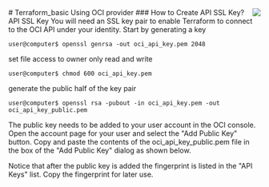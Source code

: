 <img src="icon.png" align="right" />
# Terraform_basic Using OCI provider
### How to Create API SSL Key?
API SSL Key
You will need an SSL key pair to enable Terraform to connect to the OCI API under your identity. Start by generating a key

```user@computer$ openssl genrsa -out oci_api_key.pem 2048```

set file access to owner only read and write

```user@computer$ chmod 600 oci_api_key.pem```

generate the public half of the key pair

```user@computer$ openssl rsa -pubout -in oci_api_key.pem -out oci_api_key_public.pem```

The public key needs to be added to your user account in the OCI console. Open the account page for your user and select the "Add Public Key" button. Copy and paste the contents of the oci_api_key_public.pem file in the box of the "Add Public Key" dialog as shown below.



Notice that after the public key is added the fingerprint is listed in the "API Keys" list. Copy the fingerprint for later use.
